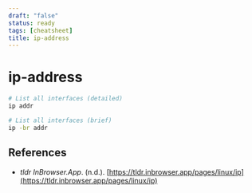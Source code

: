 ```yaml
---
draft: "false"
status: ready
tags: [cheatsheet]
title: ip-address
---
```


# ip-address

```bash
# List all interfaces (detailed)
ip addr

# List all interfaces (brief)
ip -br addr
```

## References

- _tldr InBrowser.App_. (n.d.). [https://tldr.inbrowser.app/pages/linux/ip](https://tldr.inbrowser.app/pages/linux/ip)
